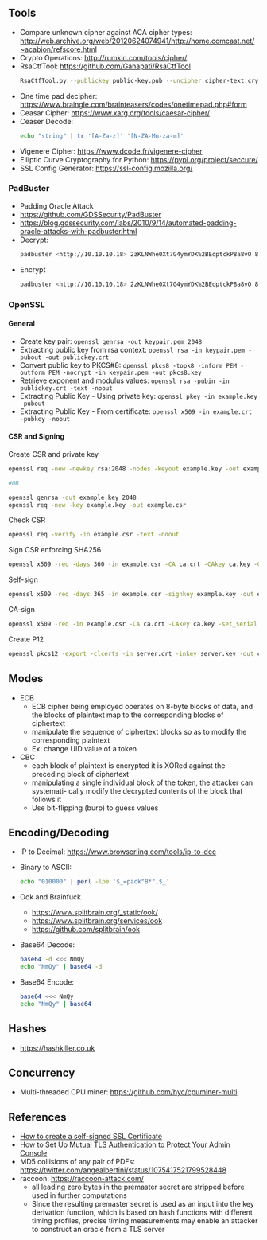 ## Tools

- Compare unknown cipher against ACA cipher types: <http://web.archive.org/web/20120624074941/http://home.comcast.net/~acabion/refscore.html>
- Crypto Operations: <http://rumkin.com/tools/cipher/>
- RsaCtfTool: <https://github.com/Ganapati/RsaCtfTool>
    ```bash
    RsaCtfTool.py --publickey public-key.pub --uncipher cipher-text.crypt
    ```
- One time pad decipher: <https://www.braingle.com/brainteasers/codes/onetimepad.php#form>
- Ceasar Cipher: https://www.xarg.org/tools/caesar-cipher/
- Ceaser Decode:
    ```bash
    echo "string" | tr '[A-Za-z]' '[N-ZA-Mn-za-m]'
    ```
- Vigenere Cipher: https://www.dcode.fr/vigenere-cipher
- Elliptic Curve Cryptography for Python: <https://pypi.org/project/seccure/>
- SSL Config Generator: <https://ssl-config.mozilla.org/>

### PadBuster

- Padding Oracle Attack
- <https://github.com/GDSSecurity/PadBuster>
- <https://blog.gdssecurity.com/labs/2010/9/14/automated-padding-oracle-attacks-with-padbuster.html> 
- Decrypt:
    ```bash
    padbuster <http://10.10.10.18> 2zKLNWhe0Xt7G4ymYDK%2BEdptckP8a8vO 8 -cookies auth=2zKLNWhe0Xt7G4ymYDK%2BEdptckP8a8vO -encoding 0
    ```
- Encrypt
    ```bash
    padbuster <http://10.10.10.18> 2zKLNWhe0Xt7G4ymYDK%2BEdptckP8a8vO 8 -cookies auth=2zKLNWhe0Xt7G4ymYDK%2BEdptckP8a8vO -encoding 0 -plaintext user=admin
    ```

### OpenSSL 

#### General

- Create key pair: `openssl genrsa -out keypair.pem 2048`
- Extracting public key from rsa context: `openssl rsa -in keypair.pem -pubout -out publickey.crt`
- Convert public key to PKCS#8: `openssl pkcs8 -topk8 -inform PEM -outform PEM -nocrypt -in keypair.pem -out pkcs8.key`
- Retrieve exponent and modulus values: `openssl rsa -pubin -in publickey.crt -text -noout`
- Extracting Public Key - Using private key: `openssl pkey -in example.key -pubout`
- Extracting Public Key - From certificate: `openssl x509 -in example.crt -pubkey -noout`

#### CSR and Signing 

Create CSR and private key
```bash
openssl req -new -newkey rsa:2048 -nodes -keyout example.key -out example.csr

#OR 

openssl genrsa -out example.key 2048
openssl req -new -key example.key -out example.csr 
```

Check CSR
```bash
openssl req -verify -in example.csr -text -noout
```

Sign CSR enforcing SHA256
```bash
openssl x509 -req -days 360 -in example.csr -CA ca.crt -CAkey ca.key -CAcreateserial -out example.crt -sha256
```

Self-sign
```bash
openssl x509 -req -days 365 -in example.csr -signkey example.key -out example.crt
```

CA-sign
```bash
openssl x509 -req -in example.csr -CA ca.crt -CAkey ca.key -set_serial 9999 -extensions client -days 9999 -outform PEM -out example.crt
```

Create P12
```bash
openssl pkcs12 -export -clcerts -in server.crt -inkey server.key -out cert.p12
```

## Modes 

- ECB
  - ECB cipher being employed operates on 8-byte blocks of data, and the blocks of plaintext map to the corresponding blocks of ciphertext 
  - manipulate the sequence of ciphertext blocks so as to modify the corresponding plaintext
  - Ex: change UID value of a token
- CBC
  - each block of plaintext is encrypted it is XORed against the preceding block of ciphertext
  - manipulating a single individual block of the token, the attacker can systemati- cally modify the decrypted contents of the block that follows it
  - Use bit-flipping (burp) to guess values

## Encoding/Decoding

- IP to Decimal: <https://www.browserling.com/tools/ip-to-dec>
- Binary to ASCII:
    ```bash
    echo "010000" | perl -lpe '$_=pack"B*",$_'
    ```
- Ook and Brainfuck
  - <https://www.splitbrain.org/_static/ook/>
  - <https://www.splitbrain.org/services/ook>
  - <https://github.com/splitbrain/ook>

- Base64 Decode:
    ```bash
    base64 -d <<< NmQy 
    echo "NmQy" | base64 -d
    ```
- Base64 Encode:
    ```bash
    base64 <<< NmQy
    echo "NmQy" | base64
    ```

## Hashes

- <https://hashkiller.co.uk>

## Concurrency

- Multi-threaded CPU miner: <https://github.com/hyc/cpuminer-multi>

## References 

- [How to create a self-signed SSL Certificate](https://www.akadia.com/services/ssh_test_certificate.html)
- [How to Set Up Mutual TLS Authentication to Protect Your Admin Console](https://blog.codeship.com/how-to-set-up-mutual-tls-authentication/)
- MD5 collisions of any pair of PDFs: https://twitter.com/angealbertini/status/1075417521799528448
- raccoon: <https://raccoon-attack.com/>
  - all leading zero bytes in the premaster secret are stripped before used in further computations
  - Since the resulting premaster secret is used as an input into the key derivation function, which is based on hash functions with different timing profiles, precise timing measurements may enable an attacker to construct an oracle from a TLS server
